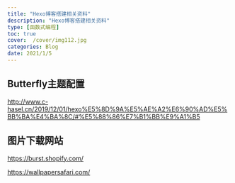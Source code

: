 ```yaml
---
title: "Hexo博客搭建相关资料"
description: "Hexo博客搭建相关资料"
type: [函数式编程]
toc: true
cover:  /cover/img112.jpg
categories: Blog
date: 2021/1/5
---
```



## Butterfly主题配置

http://www.c-hasel.cn/2019/12/01/hexo%E5%8D%9A%E5%AE%A2%E6%90%AD%E5%BB%BA%E4%BA%8C/#%E5%88%86%E7%B1%BB%E9%A1%B5


## 图片下载网站

https://burst.shopify.com/

https://wallpapersafari.com/